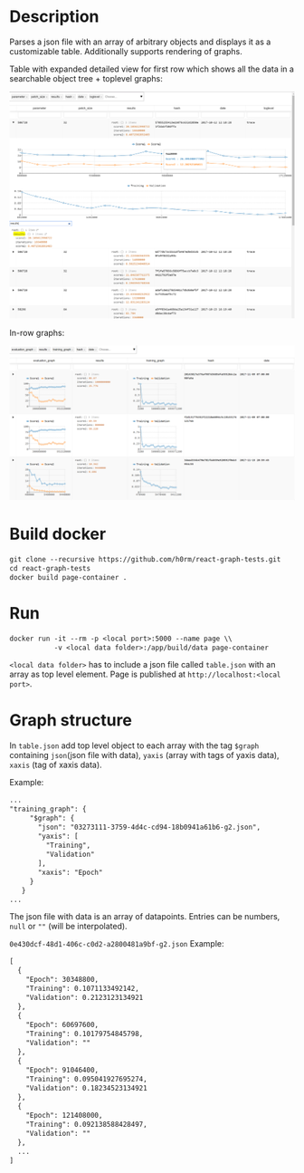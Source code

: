 # Description

Parses a json file with an array of arbitrary objects and displays it as a
customizable table. Additionally supports rendering of graphs.

Table with expanded detailed view  for first row which shows all the
data in a searchable object tree + toplevel graphs:

![Screenshot](docs/screenshot.png)

In-row graphs:

![Screenshot](docs/screenshot_inlinegraphs.png)

# Build docker

```
git clone --recursive https://github.com/h0rm/react-graph-tests.git
cd react-graph-tests
docker build page-container .
```

# Run
```
docker run -it --rm -p <local port>:5000 --name page \\
           -v <local data folder>:/app/build/data page-container
```

```<local data folder>``` has to include a json file called
```table.json``` with an array as top level element. Page is published at ```http://localhost:<local port>```.


# Graph structure

In ```table.json``` add top level object to each array with the
tag ```$graph``` containing ```json```(json file with data), ```yaxis```
(array with tags of yaxis data), ```xaxis``` (tag of xaxis data).

Example:
```
...
"training_graph": {
     "$graph": {
       "json": "03273111-3759-4d4c-cd94-18b0941a61b6-g2.json",
       "yaxis": [
         "Training",
         "Validation"
       ],
       "xaxis": "Epoch"
     }
   }
...
```

The json file with data is an array of datapoints. Entries can be numbers,
```null``` or ```""``` (will be interpolated).

```0e430dcf-48d1-406c-c0d2-a2800481a9bf-g2.json``` Example:
```
[
  {
    "Epoch": 30348800,
    "Training": 0.1071133492142,
    "Validation": 0.2123123134921
  },
  {
    "Epoch": 60697600,
    "Training": 0.10179754845798,
    "Validation": ""
  },
  {
    "Epoch": 91046400,
    "Training": 0.095041927695274,
    "Validation": 0.18234523134921
  },
  {
    "Epoch": 121408000,
    "Training": 0.092138588428497,
    "Validation": ""
  },
  ...
]
```
